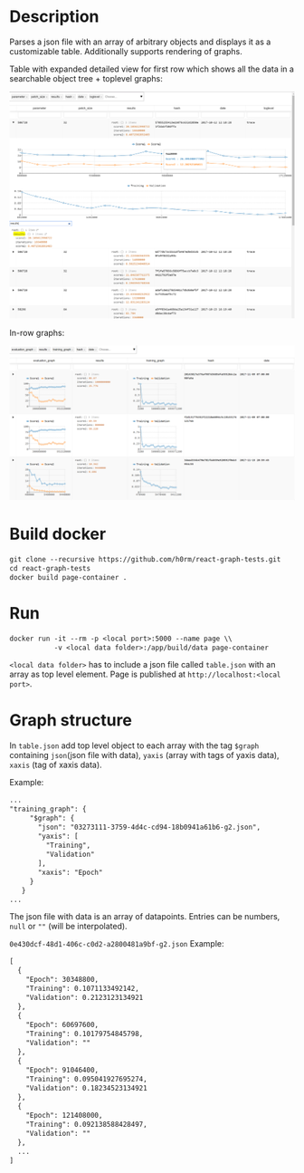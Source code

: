 # Description

Parses a json file with an array of arbitrary objects and displays it as a
customizable table. Additionally supports rendering of graphs.

Table with expanded detailed view  for first row which shows all the
data in a searchable object tree + toplevel graphs:

![Screenshot](docs/screenshot.png)

In-row graphs:

![Screenshot](docs/screenshot_inlinegraphs.png)

# Build docker

```
git clone --recursive https://github.com/h0rm/react-graph-tests.git
cd react-graph-tests
docker build page-container .
```

# Run
```
docker run -it --rm -p <local port>:5000 --name page \\
           -v <local data folder>:/app/build/data page-container
```

```<local data folder>``` has to include a json file called
```table.json``` with an array as top level element. Page is published at ```http://localhost:<local port>```.


# Graph structure

In ```table.json``` add top level object to each array with the
tag ```$graph``` containing ```json```(json file with data), ```yaxis```
(array with tags of yaxis data), ```xaxis``` (tag of xaxis data).

Example:
```
...
"training_graph": {
     "$graph": {
       "json": "03273111-3759-4d4c-cd94-18b0941a61b6-g2.json",
       "yaxis": [
         "Training",
         "Validation"
       ],
       "xaxis": "Epoch"
     }
   }
...
```

The json file with data is an array of datapoints. Entries can be numbers,
```null``` or ```""``` (will be interpolated).

```0e430dcf-48d1-406c-c0d2-a2800481a9bf-g2.json``` Example:
```
[
  {
    "Epoch": 30348800,
    "Training": 0.1071133492142,
    "Validation": 0.2123123134921
  },
  {
    "Epoch": 60697600,
    "Training": 0.10179754845798,
    "Validation": ""
  },
  {
    "Epoch": 91046400,
    "Training": 0.095041927695274,
    "Validation": 0.18234523134921
  },
  {
    "Epoch": 121408000,
    "Training": 0.092138588428497,
    "Validation": ""
  },
  ...
]
```
